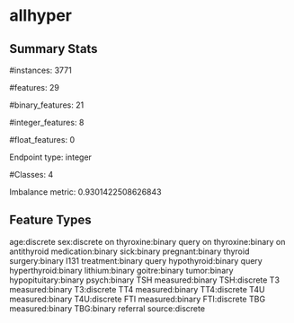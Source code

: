 # allhyper

## Summary Stats

#instances: 3771

#features: 29

  #binary_features: 21

  #integer_features: 8

  #float_features: 0

Endpoint type: integer

#Classes: 4

Imbalance metric: 0.9301422508626843

## Feature Types

 age:discrete
sex:discrete
on thyroxine:binary
query on thyroxine:binary
on antithyroid medication:binary
sick:binary
pregnant:binary
thyroid surgery:binary
I131 treatment:binary
query hypothyroid:binary
query hyperthyroid:binary
lithium:binary
goitre:binary
tumor:binary
hypopituitary:binary
psych:binary
TSH measured:binary
TSH:discrete
T3 measured:binary
T3:discrete
TT4 measured:binary
TT4:discrete
T4U measured:binary
T4U:discrete
FTI measured:binary
FTI:discrete
TBG measured:binary
TBG:binary
referral source:discrete

